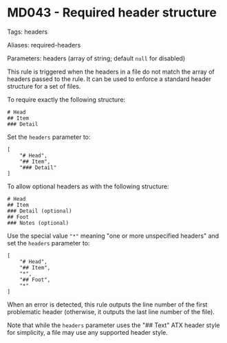 # MD043 - Required header structure

Tags: headers

Aliases: required-headers

Parameters: headers (array of string; default `null` for disabled)

This rule is triggered when the headers in a file do not match the array of
headers passed to the rule. It can be used to enforce a standard header
structure for a set of files.

To require exactly the following structure:

    # Head
    ## Item
    ### Detail

Set the `headers` parameter to:

    [
        "# Head",
        "## Item",
        "### Detail"
    ]

To allow optional headers as with the following structure:

    # Head
    ## Item
    ### Detail (optional)
    ## Foot
    ### Notes (optional)

Use the special value `"*"` meaning "one or more unspecified headers" and set
the `headers` parameter to:

    [
        "# Head",
        "## Item",
        "*",
        "## Foot",
        "*"
    ]

When an error is detected, this rule outputs the line number of the first
problematic header (otherwise, it outputs the last line number of the file).

Note that while the `headers` parameter uses the "## Text" ATX header style for
simplicity, a file may use any supported header style.